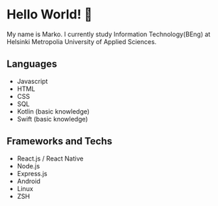 # Hello World! 👋

My name is Marko. I currently study Information Technology(BEng) at Helsinki Metropolia University of Applied Sciences.

## Languages
- Javascript
- HTML
- CSS
- SQL
- Kotlin (basic knowledge)
- Swift (basic knowledge)

## Frameworks and Techs
- React.js / React Native
- Node.js
- Express.js
- Android
- Linux
- ZSH
